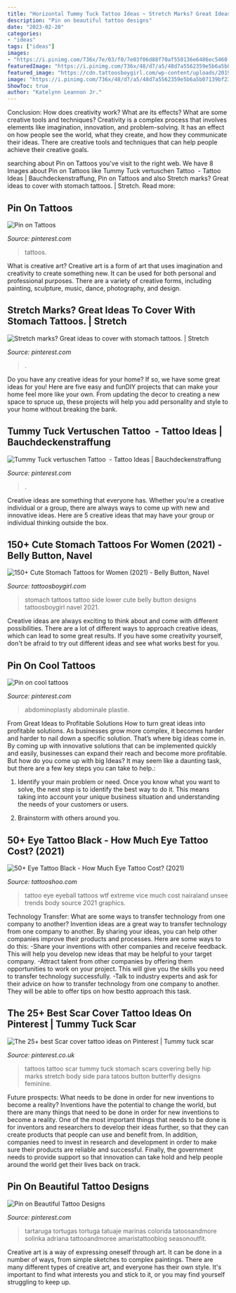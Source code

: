 ```yaml
---
title: "Horizontal Tummy Tuck Tattoo Ideas ~ Stretch Marks? Great Ideas To Cover With Stomach Tattoos."
description: "Pin on beautiful tattoo designs"
date: "2023-02-20"
categories:
- "ideas"
tags: ["ideas"]
images:
- "https://i.pinimg.com/736x/7e/03/f0/7e03f06d88f70af550136e6486ec5460.jpg"
featuredImage: "https://i.pinimg.com/736x/48/d7/a5/48d7a5562359e5b6a5b07139bf2358e7.jpg"
featured_image: "https://cdn.tattoosboygirl.com/wp-content/uploads/2019/01/lower-side-stomach-tattoos.jpg"
image: "https://i.pinimg.com/736x/48/d7/a5/48d7a5562359e5b6a5b07139bf2358e7.jpg"
ShowToc: true
author: "Katelynn Leannon Jr."
---
```



Conclusion: How does creativity work? What are its effects? What are some creative tools and techniques?
Creativity is a complex process that involves elements like imagination, innovation, and problem-solving. It has an effect on how people see the world, what they create, and how they communicate their ideas. There are creative tools and techniques that can help people achieve their creative goals.

	

		
searching about Pin on Tattoos you've visit to the right web. We have 8 Images about Pin on Tattoos like Tummy Tuck vertuschen Tattoo ️ - Tattoo Ideas | Bauchdeckenstraffung, Pin on Tattoos and also Stretch marks? Great ideas to cover with stomach tattoos. | Stretch. Read more:
		
    
## Pin On Tattoos

<img loading=lazy src="https://i.pinimg.com/736x/e7/67/38/e76738a537a673b5ef37fbd890b86e75.jpg" onerror="this.onerror=null;this.src='https://tse2.mm.bing.net/th?id=OIP.4wwtLYygcAwo2IzhozYINgHaJ_&amp;pid=15.1';" alt="Pin on Tattoos">

_Source: pinterest.com_

>tattoos. 

	

What is creative art?
Creative art is a form of art that uses imagination and creativity to create something new. It can be used for both personal and professional purposes. There are a variety of creative forms, including painting, sculpture, music, dance, photography, and design.

    
## Stretch Marks? Great Ideas To Cover With Stomach Tattoos. | Stretch

<img loading=lazy src="https://i.pinimg.com/originals/ed/03/29/ed0329d7c3b98b66b0c1f57fe90ffa3e.jpg" onerror="this.onerror=null;this.src='https://tse4.mm.bing.net/th?id=OIP.2e8jFq2DGwxC8kROXEqOiwHaFh&amp;pid=15.1';" alt="Stretch marks? Great ideas to cover with stomach tattoos. | Stretch">

_Source: pinterest.com_

>. 

	

Do you have any creative ideas for your home? If so, we have some great ideas for you! Here are five easy and funDIY projects that can make your home feel more like your own. From updating the decor to creating a new space to spruce up, these projects will help you add personality and style to your home without breaking the bank.

    
## Tummy Tuck Vertuschen Tattoo ️ - Tattoo Ideas | Bauchdeckenstraffung

<img loading=lazy src="https://i.pinimg.com/736x/48/d7/a5/48d7a5562359e5b6a5b07139bf2358e7.jpg" onerror="this.onerror=null;this.src='https://tse2.mm.bing.net/th?id=OIP.dsOv3TcCAuMgW2NKGGziPwHaHa&amp;pid=15.1';" alt="Tummy Tuck vertuschen Tattoo ️ - Tattoo Ideas | Bauchdeckenstraffung">

_Source: pinterest.com_

>. 

	

Creative ideas are something that everyone has. Whether you're a creative individual or a group, there are always ways to come up with new and innovative ideas. Here are 5 creative ideas that may have your group or individual thinking outside the box.

    
## 150+ Cute Stomach Tattoos For Women (2021) - Belly Button, Navel

<img loading=lazy src="https://cdn.tattoosboygirl.com/wp-content/uploads/2019/01/lower-side-stomach-tattoos.jpg" onerror="this.onerror=null;this.src='https://tse4.mm.bing.net/th?id=OIP.QMS3kFbrJTzIvTkcIwC_JQHaGr&amp;pid=15.1';" alt="150+ Cute Stomach Tattoos for Women (2021) - Belly Button, Navel">

_Source: tattoosboygirl.com_

>stomach tattoos tattoo side lower cute belly button designs tattoosboygirl navel 2021. 

	

Creative ideas are always exciting to think about and come with different possibilities. There are a lot of different ways to approach creative ideas, which can lead to some great results. If you have some creativity yourself, don't be afraid to try out different ideas and see what works best for you.

    
## Pin On Cool Tattoos

<img loading=lazy src="https://i.pinimg.com/736x/6d/fc/08/6dfc0836b07831bc42bbfcc8c96fe9ba--tummy-tuck-tattoo-tummy-tuck-scars.jpg" onerror="this.onerror=null;this.src='https://tse2.mm.bing.net/th?id=OIP.Xj0CMrLj4gavP90BCRrHFwHaHa&amp;pid=15.1';" alt="Pin on cool tattoos">

_Source: pinterest.com_

>abdominoplasty abdominale plastie. 

	

From Great Ideas to Profitable Solutions
How to turn great ideas into profitable solutions. As businesses grow more complex, it becomes harder and harder to nail down a specific solution. That’s where big ideas come in. By coming up with innovative solutions that can be implemented quickly and easily, businesses can expand their reach and become more profitable.
But how do you come up with big Ideas? It may seem like a daunting task, but there are a few key steps you can take to help.:

1) Identify your main problem or need. Once you know what you want to solve, the next step is to identify the best way to do it. This means taking into account your unique business situation and understanding the needs of your customers or users.

2) Brainstorm with others around you.

    
## 50+ Eye Tattoo Black - How Much Eye Tattoo Cost? (2021)

<img loading=lazy src="https://tattooshoo.com/wp-content/uploads/2020/01/eye_tattoo_black-8-219x300.jpg" onerror="this.onerror=null;this.src='https://tse4.mm.bing.net/th?id=OIP.y5c0c_va2aDT92nI_YXJxQAAAA&amp;pid=15.1';" alt="50+ Eye Tattoo Black - How Much Eye Tattoo Cost? (2021)">

_Source: tattooshoo.com_

>tattoo eye eyeball tattoos wtf extreme vice much cost nairaland unsee trends body source 2021 graphics. 

	

Technology Transfer: What are some ways to transfer technology from one company to another?
Invention ideas are a great way to transfer technology from one company to another. By sharing your ideas, you can help other companies improve their products and processes. Here are some ways to do this: 
-Share your inventions with other companies and receive feedback. This will help you develop new ideas that may be helpful to your target company.
-Attract talent from other companies by offering them opportunities to work on your project. This will give you the skills you need to transfer technology successfully.
-Talk to industry experts and ask for their advice on how to transfer technology from one company to another. They will be able to offer tips on how bestto approach this task.

    
## The 25+ Best Scar Cover Tattoo Ideas On Pinterest | Tummy Tuck Scar

<img loading=lazy src="https://i.pinimg.com/originals/c3/72/f9/c372f9b5a73687be83f3d4dd8f32033d.jpg" onerror="this.onerror=null;this.src='https://tse4.mm.bing.net/th?id=OIP.44qPT15VMqpAeVs82lqHewHaHa&amp;pid=15.1';" alt="The 25+ best Scar cover tattoo ideas on Pinterest | Tummy tuck scar">

_Source: pinterest.co.uk_

>tattoos tattoo scar tummy tuck stomach scars covering belly hip marks stretch body side para tatoos button butterfly designs feminine. 

	

Future prospects: What needs to be done in order for new inventions to become a reality?
Inventions have the potential to change the world, but there are many things that need to be done in order for new inventions to become a reality. One of the most important things that needs to be done is for inventors and researchers to develop their ideas further, so that they can create products that people can use and benefit from. In addition, companies need to invest in research and development in order to make sure their products are reliable and successful. Finally, the government needs to provide support so that innovation can take hold and help people around the world get their lives back on track.

    
## Pin On Beautiful Tattoo Designs

<img loading=lazy src="https://i.pinimg.com/736x/7e/03/f0/7e03f06d88f70af550136e6486ec5460.jpg" onerror="this.onerror=null;this.src='https://tse2.mm.bing.net/th?id=OIP.h9vdSf2oqqR-v1KXIg1XdAHaMS&amp;pid=15.1';" alt="Pin on Beautiful Tattoo Designs">

_Source: pinterest.com_

>tartaruga tortugas tortuga tatuaje marinas colorida tatoosandmore solinka adriana tattooandmoree amaristattooblog seasonoutfit. 

	

Creative art is a way of expressing oneself through art. It can be done in a number of ways, from simple sketches to complex paintings. There are many different types of creative art, and everyone has their own style. It's important to find what interests you and stick to it, or you may find yourself struggling to keep up.


